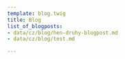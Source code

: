 ```yaml
---
template: blog.twig
title: Blog
list_of_blogposts:
- data/cz/blog/hen-druhy-blogpost.md
- data/cz/blog/test.md

---
```

